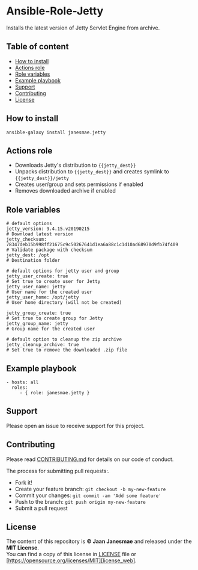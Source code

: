 # Ansible-Role-Jetty

Installs the latest version of Jetty Servlet Engine from archive.

## Table of content

* [How to install](#how-to-install)
* [Actions role](#actions-role)
* [Role variables](#role-variables)
* [Example playbook](#example-playbook)
* [Support](#support)
* [Contributing](#contributing)
* [License](#license)

## How to install

```
ansible-galaxy install janesmae.jetty
```

## Actions role

- Downloads Jetty's distribution to `{{jetty_dest}}`
- Unpacks distribution to `{{jetty_dest}}` and creates symlink to `{{jetty_dest}}/jetty`
- Creates user/group and sets permissions if enabled
- Removes downloaded archive if enabled

## Role variables

```
# default options
jetty_version: 9.4.15.v20190215                                                         # Download latest version
jetty_checksum: 78347deb15b998ff21675c9c50267641d1ea6a88c1c1d10ad68970d9fb74f409        # Validate package with checksum
jetty_dest: /opt                                                                        # Destination folder

# default options for jetty user and group
jetty_user_create: true                                                                 # Set true to create user for Jetty
jetty_user_name: jetty                                                                  # User name for the created user
jetty_user_home: /opt/jetty                                                             # User home directory (will not be created)

jetty_group_create: true                                                                # Set true to create group for Jetty
jetty_group_name: jetty                                                                 # Group name for the created user

# default option to cleanup the zip archive
jetty_cleanup_archive: true                                                            # Set true to remove the downloaded .zip file

```

## Example playbook

    - hosts: all
      roles:
         - { role: janesmae.jetty }

## Support

Please open an issue to receive support for this project.

## Contributing

Please read [CONTRIBUTING.md][contributing] for details on our code of conduct.

The process for submitting pull requests:.

* Fork it!
* Create your feature branch: `git checkout -b my-new-feature`
* Commit your changes: `git commit -am 'Add some feature'`
* Push to the branch: `git push origin my-new-feature`
* Submit a pull request

## License

The content of this repository is **&copy; Jaan Janesmae** and released under the **MIT License**.<br>
You can find a copy of this license in [LICENSE][license] file
or [https://opensource.org/licenses/MIT][license_web].

[contributing]:		./CONTRIBUTING.md
[license]:			./LICENSE
[license_web]:		https://opensource.org/licenses/MIT

